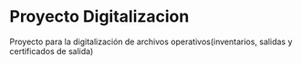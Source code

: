 # Proyecto Digitalizacion
Proyecto para la digitalización de archivos operativos(inventarios, salidas y certificados de salida)
